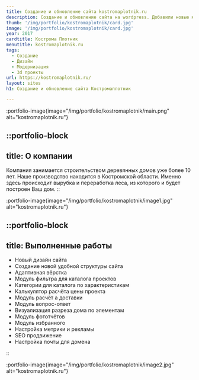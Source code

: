 ```yaml
---
title: Создание и обновление сайта kostromaplotnik.ru
description: Создание и обновление сайта на wordpress. Добавили новые модули.
thumb: '/img/portfolio/kostromaplotnik/card.jpg'
image: '/img/portfolio/kostromaplotnik/card.jpg'
year: 2017
cardtitle: Кострома Плотник
menutitle: kostromaplotnik.ru
tags:
  - Создание
  - Дизайн
  - Модернизация
  - 3d проекты
url: https://kostromaplotnik.ru/
layout: sites
h1: Создание и обновление сайта Костромаплотник

---
```



:portfolio-image{image="/img/portfolio/kostromaplotnik/main.png" alt="kostromaplotnik.ru"}

::portfolio-block
---
title: О компании
---
Компания занимается строительством деревянных домов уже более 10 лет. Наше производство находится в Костромской области.
Именно здесь происходит вырубка и переработка леса, из которого и будет построен Ваш дом.
::

:portfolio-image{image="/img/portfolio/kostromaplotnik/image1.jpg" alt="kostromaplotnik.ru"}

::portfolio-block
---
title: Выполненные работы
---

- Новый дизайн сайта
- Создание новой удобной структуры сайта
- Адаптивная вёрстка
- Модуль фильтра для каталога проектов
- Категории для каталога по характеристикам
- Калькулятор расчёта цены проекта
- Модуль расчёт а доставки
- Модуль вопрос-ответ
- Визуализация разреза дома по элементам
- Модуль фототчётов
- Модуль избранного
- Настройка метрики и рекламы
- SEO продвижение
- Настройка почты для домена

::

:portfolio-image{image="/img/portfolio/kostromaplotnik/image2.jpg" alt="kostromaplotnik.ru"}